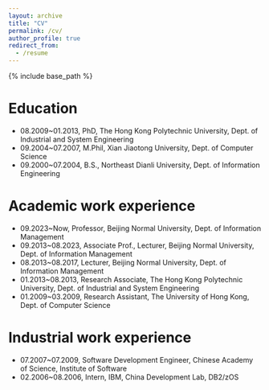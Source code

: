 ```yaml
---
layout: archive
title: "CV"
permalink: /cv/
author_profile: true
redirect_from:
  - /resume
---
```


{% include base_path %}

Education
======
* 08.2009~01.2013, PhD, The Hong Kong Polytechnic University, Dept. of Industrial and System Engineering
* 09.2004~07.2007, M.Phil, Xian Jiaotong University, Dept. of Computer Science
* 09.2000~07.2004, B.S., Northeast Dianli University, Dept. of Information Engineering

Academic work experience
======
* 09.2023~Now, Professor, Beijing Normal University, Dept. of Information Management
* 09.2013~08.2023, Associate Prof., Lecturer, Beijing Normal University, Dept. of Information Management
* 08.2013~08.2017, Lecturer, Beijing Normal University, Dept. of Information Management
* 01.2013~08.2013, Research Associate, The Hong Kong Polytechnic University, Dept. of Industrial and System Engineering
* 01.2009~03.2009, Research Assistant, The University of Hong Kong, Dept. of Computer Science

Industrial work experience
======
* 07.2007~07.2009, Software Development Engineer, Chinese Academy of Science, Institute of Software
* 02.2006~08.2006, Intern, IBM, China Development Lab, DB2/zOS
